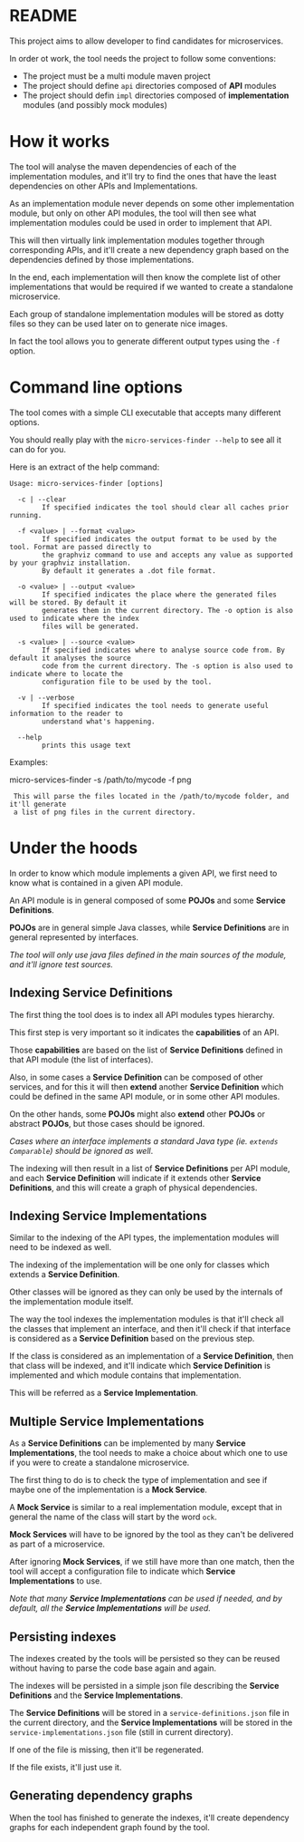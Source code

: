 # README

This project aims to allow developer to find candidates for microservices.

In order ot work, the tool needs the project to follow some conventions:
- The project must be a multi module maven project
- The project should define `api` directories composed of **API** modules
- The project should defin `impl` directories composed of **implementation** modules
  (and possibly mock modules)

# How it works

The tool will analyse the maven dependencies of each of the implementation modules,
and it'll try to find the ones that have the least dependencies on other APIs and
Implementations.

As an implementation module never depends on some other implementation module, but only on
other API modules, the tool will then see what implementation modules could be used in
order to implement that API.

This will then virtually link implementation modules together through corresponding APIs,
and it'll create a new dependency graph based on the dependencies defined by those
implementations.

In the end, each implementation will then know the complete list of other implementations
that would be required if we wanted to create a standalone microservice.

Each group of standalone implementation modules will be stored as dotty files so they can
be used later on to generate nice images.

In fact the tool allows you to generate different output types using the `-f` option.

# Command line options

The tool comes with a simple CLI executable that accepts many different options.

You should really play with the `micro-services-finder --help` to see all it can do
for you.

Here is an extract of the help command:

```
Usage: micro-services-finder [options]

  -c | --clear
        If specified indicates the tool should clear all caches prior running.

  -f <value> | --format <value>
        If specified indicates the output format to be used by the tool. Format are passed directly to
        the graphviz command to use and accepts any value as supported by your graphviz installation.
        By default it generates a .dot file format.

  -o <value> | --output <value>
        If specified indicates the place where the generated files will be stored. By default it
        generates them in the current directory. The -o option is also used to indicate where the index
        files will be generated.

  -s <value> | --source <value>
        If specified indicates where to analyse source code from. By default it analyses the source
        code from the current directory. The -s option is also used to indicate where to locate the
        configuration file to be used by the tool.

  -v | --verbose
        If specified indicates the tool needs to generate useful information to the reader to
        understand what's happening.

  --help
        prints this usage text

```

Examples:

 micro-services-finder -s /path/to/mycode -f png

     This will parse the files located in the /path/to/mycode folder, and it'll generate
     a list of png files in the current directory.

# Under the hoods

In order to know which module implements a given API, we first need to know what is
contained in a given API module.

An API module is in general composed of some **POJOs** and some **Service Definitions**.

**POJOs** are in general simple Java classes, while **Service Definitions** are in general
represented by interfaces.

*The tool will only use java files defined in the main sources of the module, and it'll ignore test sources.*

## Indexing Service Definitions
The first thing the tool does is to index all API modules types hierarchy.

This first step is very important so it indicates the **capabilities** of an API.

Those **capabilities** are based on the list of **Service Definitions** defined in that
API module (the list of interfaces).

Also, in some cases a **Service Definition** can be composed of other services, and for
this it will then **extend** another **Service Definition** which could be defined in
the same API module, or in some other API modules.

On the other hands, some **POJOs** might also **extend** other **POJOs** or abstract
**POJOs**, but those cases should be ignored.

*Cases where an interface implements a standard Java type (ie. `extends Comparable`)
should be ignored as well*.

The indexing will then result in a list of **Service Definitions** per API module, and each
**Service Definition** will indicate if it extends other **Service Definitions**, and this
will create a graph of physical dependencies.

## Indexing Service Implementations
Similar to the indexing of the API types, the implementation modules will need to be indexed
as well.

The indexing of the implementation will be one only for classes which extends a
**Service Definition**.

Other classes will be ignored as they can only be used by the internals of the implementation
module itself.

The way the tool indexes the implementation modules is that it'll check all the classes that
implement an interface, and then it'll check if that interface is considered as a
**Service Definition** based on the previous step.

If the class is considered as an implementation of a **Service Definition**, then that
class will be indexed, and it'll indicate which **Service Definition** is implemented and
which module contains that implementation.

This will be referred as a **Service Implementation**.

## Multiple Service Implementations
As a **Service Definitions** can be implemented by many **Service Implementations**, the
tool needs to make a choice about which one to use if you were to create a standalone
microservice.

The first thing to do is to check the type of implementation and see if maybe one of the
implementation is a **Mock Service**.

A **Mock Service** is similar to a real implementation module, except that in general the
name of the class will start by the word `ock`.

**Mock Services** will have to be ignored by the tool as they can't be delivered as part of
a microservice.

After ignoring **Mock Services**, if we still have more than one match, then the tool will
accept a configuration file to indicate which **Service Implementations** to use.

*Note that many **Service Implementations** can be used if needed, and by default, all
the **Service Implementations** will be used.*

## Persisting indexes
The indexes created by the tools will be persisted so they can be reused without having to
parse the code base again and again.

The indexes will be persisted in a simple json file describing the **Service Definitions**
and the **Service Implementations**.

The **Service Definitions** will be stored in a `service-definitions.json` file in the
current directory, and the **Service Implementations** will be stored in the
`service-implementations.json` file (still in current directory).

If one of the file is missing, then it'll be regenerated.

If the file exists, it'll just use it.

## Generating dependency graphs
When the tool has finished to generate the indexes, it'll create dependency graphs for each
independent graph found by the tool.


